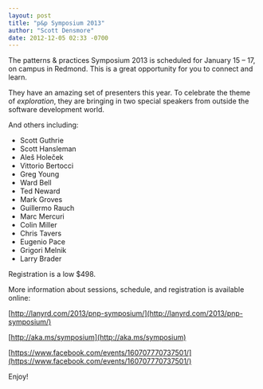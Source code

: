 ```yaml
---
layout: post
title: "p&p Symposium 2013"
author: "Scott Densmore"
date: 2012-12-05 02:33 -0700
---
```


The patterns & practices Symposium 2013 is scheduled for January 15 – 17, on campus in Redmond. This is a great opportunity for you to connect and learn.

They have an amazing set of presenters this year. To celebrate the theme of _exploration_, they are bringing in two special speakers from outside the software development world.

And others including:

* Scott Guthrie
* Scott Hansleman
* Aleš Holeček
* Vittorio Bertocci
* Greg Young
* Ward Bell
* Ted Neward
* Mark Groves
* Guillermo Rauch
* Marc Mercuri
* Colin Miller
* Chris Tavers
* Eugenio Pace
* Grigori Melnik
* Larry Brader

Registration is a low $498.

More information about sessions, schedule, and registration is available online:

[http://lanyrd.com/2013/pnp-symposium/](http://lanyrd.com/2013/pnp-symposium/)

[http://aka.ms/symposium](http://aka.ms/symposium)

[https://www.facebook.com/events/160707770737501/](https://www.facebook.com/events/160707770737501/)

Enjoy!